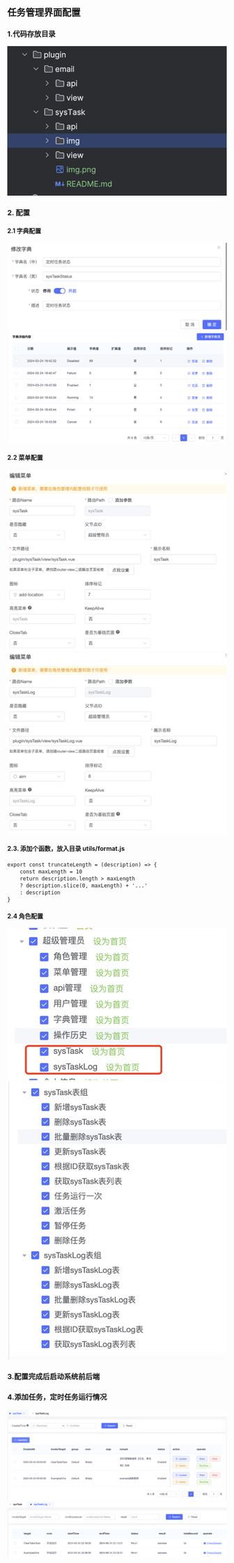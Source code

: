 ## 任务管理界面配置

### 1.代码存放目录
![代码目录.png](img%2F%E4%BB%A3%E7%A0%81%E7%9B%AE%E5%BD%95.png)
### 2. 配置

#### 2.1 字典配置
![定时任务状态.png](img%2F%E5%AE%9A%E6%97%B6%E4%BB%BB%E5%8A%A1%E7%8A%B6%E6%80%81.png)
![状态字典列表.png](img%2F%E7%8A%B6%E6%80%81%E5%AD%97%E5%85%B8%E5%88%97%E8%A1%A8.png)
#### 2.2 菜单配置
![菜单配置sysTask.png](img%2F%E8%8F%9C%E5%8D%95%E9%85%8D%E7%BD%AEsysTask.png)
![菜单配置sysTaskLog.png](img%2F%E8%8F%9C%E5%8D%95%E9%85%8D%E7%BD%AEsysTaskLog.png)

#### 2.3. 添加个函数，放入目录 utils/format.js
    export const truncateLength = (description) => {
        const maxLength = 10
        return description.length > maxLength
        ? description.slice(0, maxLength) + '...'
        : description
    }
#### 2.4 角色配置
![角色菜单管理.png](img%2F%E8%A7%92%E8%89%B2%E8%8F%9C%E5%8D%95%E7%AE%A1%E7%90%86.png)
![角色api配置.png](img%2F%E8%A7%92%E8%89%B2api%E9%85%8D%E7%BD%AE.png)

### 3.配置完成后启动系统前后端

### 4.添加任务，定时任务运行情况
![任务管理.png](img%2F%E4%BB%BB%E5%8A%A1%E7%AE%A1%E7%90%86.png)
![任务运行日志.png](img%2F%E4%BB%BB%E5%8A%A1%E8%BF%90%E8%A1%8C%E6%97%A5%E5%BF%97.png)
